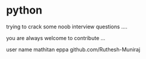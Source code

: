 # python

trying to crack some noob interview questions ....

you are always welcome to contribute ...


user name mathitan eppa github.com/Ruthesh-Muniraj

